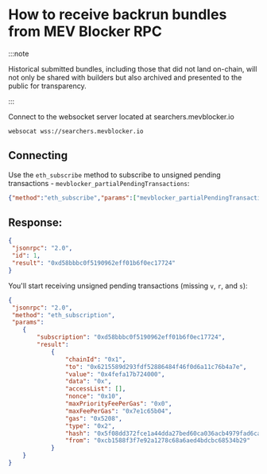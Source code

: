 # How to receive backrun bundles from MEV Blocker RPC

:::note

Historical submitted bundles, including those that did not land on-chain, will not only be shared with builders but also archived and presented to the public for transparency.

:::

Connect to the websocket server located at searchers.mevblocker.io

```shell
websocat wss://searchers.mevblocker.io
```
## Connecting
Use the `eth_subscribe` method to subscribe to unsigned pending transactions - `mevblocker_partialPendingTransactions`:

```json
{"method":"eth_subscribe","params":["mevblocker_partialPendingTransactions"]}
```

## Response:

```json
{
 "jsonrpc": "2.0", 
 "id": 1, 
 "result": "0xd58bbbc0f5190962eff01b6f0ec17724"
}
```

You'll start receiving unsigned pending transactions (missing `v`, `r`, and `s`):

```json
{
 "jsonrpc": "2.0", 
 "method": "eth_subscription", 
 "params": 
    {
        "subscription": "0xd58bbbc0f5190962eff01b6f0ec17724", 
        "result": 
            {
                "chainId": "0x1", 
                "to": "0x6215589d293fdf52886484f46f0d6a11c76b4a7e", 
                "value": "0x4fefa17b724000", 
                "data": "0x", 
                "accessList": [], 
                "nonce": "0x10", 
                "maxPriorityFeePerGas": "0x0", 
                "maxFeePerGas": "0x7e1c65b04", 
                "gas": "0x5208", 
                "type": "0x2", 
                "hash": "0x5f08dd372fce1a44dda27bed60ca036acb4979fad6ca37b9c388e351a870fe4c", 
                "from": "0xcb1588f3f7e92a1278c68a6aed4bdcbc68534b29"
            }
    }
}
```

